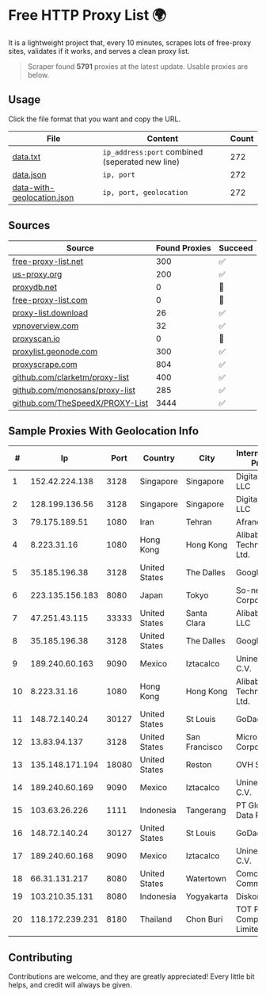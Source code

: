 
# Free HTTP Proxy List 🌍

It is a lightweight project that, every 10 minutes, scrapes lots of free-proxy sites, validates if it works, and serves a clean proxy list.


> Scraper found **5791** proxies at the latest update. Usable proxies are below.

## Usage

Click the file format that you want and copy the URL.


|File|Content|Count|
|----|-------|-----|
|[data.txt](https://raw.githubusercontent.com/themiralay/Proxy-List-World/master/data.txt)|`ip_address:port` combined (seperated new line)|272|
|[data.json](https://raw.githubusercontent.com/themiralay/Proxy-List-World/master/data.json)|`ip, port`|272|
|[data-with-geolocation.json](https://raw.githubusercontent.com/themiralay/Proxy-List-World/master/data-with-geolocation.json)|`ip, port, geolocation`|272|

## Sources

|Source|Found Proxies|Succeed|
|------|-------------|-------|
|[free-proxy-list.net](https://free-proxy-list.net)|300|✅|
|[us-proxy.org](https://www.us-proxy.org)|200|✅|
|[proxydb.net](http://proxydb.net)|0|🚫|
|[free-proxy-list.com](https://free-proxy-list.com/?page=&port=&type%5B%5D=http&type%5B%5D=https&up_time=0&search=Search)|0|🚫|
|[proxy-list.download](https://www.proxy-list.download/HTTP)|26|✅|
|[vpnoverview.com](https://vpnoverview.com/privacy/anonymous-browsing/free-proxy-servers)|32|✅|
|[proxyscan.io](https://www.proxyscan.io)|0|🚫|
|[proxylist.geonode.com](https://proxylist.geonode.com/api/proxy-list?limit=300&page=1&sort_by=lastChecked&sort_type=desc&protocols=http,https)|300|✅|
|[proxyscrape.com](https://api.proxyscrape.com/v2/?request=displayproxies&protocol=http&timeout=10000&country=all&ssl=all&anonymity=all)|804|✅|
|[github.com/clarketm/proxy-list](https://raw.githubusercontent.com/clarketm/proxy-list/master/proxy-list-raw.txt)|400|✅|
|[github.com/monosans/proxy-list](https://raw.githubusercontent.com/monosans/proxy-list/main/proxies/http.txt)|285|✅|
|[github.com/TheSpeedX/PROXY-List](https://raw.githubusercontent.com/TheSpeedX/PROXY-List/master/http.txt)|3444|✅|


## Sample Proxies With Geolocation Info

|#|Ip|Port|Country|City|Internet Service Provider|
|-|--|----|-------|----|-------------------------|
|1|152.42.224.138|3128|Singapore|Singapore|DigitalOcean, LLC|
|2|128.199.136.56|3128|Singapore|Singapore|DigitalOcean, LLC|
|3|79.175.189.51|1080|Iran|Tehran|Afranet|
|4|8.223.31.16|1080|Hong Kong|Hong Kong|Alibaba (US) Technology Co., Ltd.|
|5|35.185.196.38|3128|United States|The Dalles|Google LLC|
|6|223.135.156.183|8080|Japan|Tokyo|So-net Corporation|
|7|47.251.43.115|33333|United States|Santa Clara|Alibaba Cloud LLC|
|8|35.185.196.38|3128|United States|The Dalles|Google LLC|
|9|189.240.60.163|9090|Mexico|Iztacalco|Uninet S.A. de C.V.|
|10|8.223.31.16|1080|Hong Kong|Hong Kong|Alibaba (US) Technology Co., Ltd.|
|11|148.72.140.24|30127|United States|St Louis|GoDaddy.com|
|12|13.83.94.137|3128|United States|San Francisco|Microsoft Corporation|
|13|135.148.171.194|18080|United States|Reston|OVH SAS|
|14|189.240.60.169|9090|Mexico|Iztacalco|Uninet S.A. de C.V.|
|15|103.63.26.226|1111|Indonesia|Tangerang|PT Global Media Data Prima|
|16|148.72.140.24|30127|United States|St Louis|GoDaddy.com|
|17|189.240.60.168|9090|Mexico|Iztacalco|Uninet S.A. de C.V.|
|18|66.31.131.217|8080|United States|Watertown|Comcast Cable Communications|
|19|103.210.35.131|8080|Indonesia|Yogyakarta|Diskominfo DIY|
|20|118.172.239.231|8180|Thailand|Chon Buri|TOT Public Company Limited|



## Contributing

Contributions are welcome, and they are greatly appreciated! Every
little bit helps, and credit will always be given.

